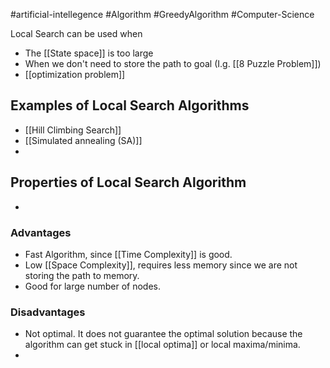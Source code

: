 #artificial-intellegence #Algorithm #GreedyAlgorithm #Computer-Science 

Local Search can be used when
- The [[State space]] is too large
- When we don't need to store the path to goal (I.g. [[8 Puzzle Problem]])
- [[optimization problem]]
## Examples of Local Search Algorithms
- [[Hill Climbing Search]]
- [[Simulated annealing (SA)]]
- 
## Properties of Local Search Algorithm
- 



### Advantages
- Fast Algorithm, since [[Time Complexity]] is good.
- Low [[Space Complexity]], requires less memory since we are not storing the path to memory.
- Good for large number of nodes.
### Disadvantages
- Not optimal. It does not guarantee the optimal solution because the algorithm can get stuck in [[local optima]] or local maxima/minima. 
- 